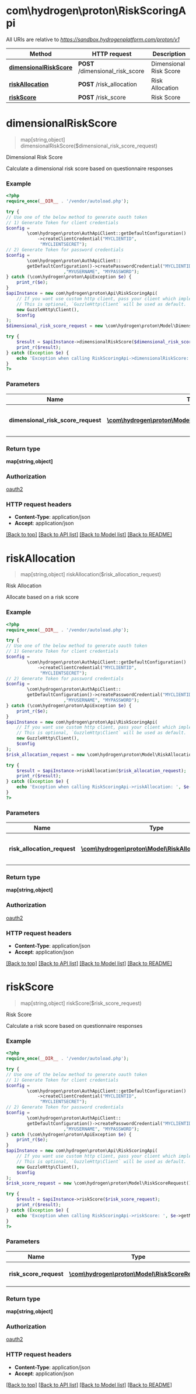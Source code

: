 # com\hydrogen\proton\RiskScoringApi

All URIs are relative to *https://sandbox.hydrogenplatform.com/proton/v1*

Method | HTTP request | Description
------------- | ------------- | -------------
[**dimensionalRiskScore**](RiskScoringApi.md#dimensionalRiskScore) | **POST** /dimensional_risk_score | Dimensional Risk Score
[**riskAllocation**](RiskScoringApi.md#riskAllocation) | **POST** /risk_allocation | Risk Allocation
[**riskScore**](RiskScoringApi.md#riskScore) | **POST** /risk_score | Risk Score


# **dimensionalRiskScore**
> map[string,object] dimensionalRiskScore($dimensional_risk_score_request)

Dimensional Risk Score

Calculate a dimensional risk score based on questionnaire responses

### Example
```php
<?php
require_once(__DIR__ . '/vendor/autoload.php');

try {
// Use one of the below method to generate oauth token
// 1) Generate Token for client credentials
$config =
        \com\hydrogen\proton\AuthApiClient::getDefaultConfiguration()
            ->createClientCredential("MYCLIENTID",
             "MYCLIENTSECRET");
// 2) Generate Token for password credentials
$config =
        \com\hydrogen\proton\AuthApiClient::
        getDefaultConfiguration()->createPasswordCredential("MYCLIENTID","MYCLIENTSECRET"
                      ,"MYUSERNAME", "MYPASSWORD");
} catch (\com\hydrogen\proton\ApiException $e) {
    print_r($e);
}
$apiInstance = new com\hydrogen\proton\Api\RiskScoringApi(
    // If you want use custom http client, pass your client which implements `GuzzleHttp\ClientInterface`.
    // This is optional, `GuzzleHttp\Client` will be used as default.
    new GuzzleHttp\Client(),
    $config
);
$dimensional_risk_score_request = new \com\hydrogen\proton\Model\DimensionalRiskScoreRequest(); // \com\hydrogen\proton\Model\DimensionalRiskScoreRequest | Request payload for Dimensional Risk Score

try {
    $result = $apiInstance->dimensionalRiskScore($dimensional_risk_score_request);
    print_r($result);
} catch (Exception $e) {
    echo 'Exception when calling RiskScoringApi->dimensionalRiskScore: ', $e->getMessage(), PHP_EOL;
}
?>
```

### Parameters

Name | Type | Description  | Notes
------------- | ------------- | ------------- | -------------
 **dimensional_risk_score_request** | [**\com\hydrogen\proton\Model\DimensionalRiskScoreRequest**](../Model/DimensionalRiskScoreRequest.md)| Request payload for Dimensional Risk Score |

### Return type

**map[string,object]**

### Authorization

[oauth2](../../README.md#oauth2)

### HTTP request headers

 - **Content-Type**: application/json
 - **Accept**: application/json

[[Back to top]](#) [[Back to API list]](../../README.md#documentation-for-api-endpoints) [[Back to Model list]](../../README.md#documentation-for-models) [[Back to README]](../../README.md)

# **riskAllocation**
> map[string,object] riskAllocation($risk_allocation_request)

Risk Allocation

Allocate based on a risk score

### Example
```php
<?php
require_once(__DIR__ . '/vendor/autoload.php');

try {
// Use one of the below method to generate oauth token
// 1) Generate Token for client credentials
$config =
        \com\hydrogen\proton\AuthApiClient::getDefaultConfiguration()
            ->createClientCredential("MYCLIENTID",
             "MYCLIENTSECRET");
// 2) Generate Token for password credentials
$config =
        \com\hydrogen\proton\AuthApiClient::
        getDefaultConfiguration()->createPasswordCredential("MYCLIENTID","MYCLIENTSECRET"
                      ,"MYUSERNAME", "MYPASSWORD");
} catch (\com\hydrogen\proton\ApiException $e) {
    print_r($e);
}
$apiInstance = new com\hydrogen\proton\Api\RiskScoringApi(
    // If you want use custom http client, pass your client which implements `GuzzleHttp\ClientInterface`.
    // This is optional, `GuzzleHttp\Client` will be used as default.
    new GuzzleHttp\Client(),
    $config
);
$risk_allocation_request = new \com\hydrogen\proton\Model\RiskAllocationRequest(); // \com\hydrogen\proton\Model\RiskAllocationRequest | Request payload for Risk Allocation

try {
    $result = $apiInstance->riskAllocation($risk_allocation_request);
    print_r($result);
} catch (Exception $e) {
    echo 'Exception when calling RiskScoringApi->riskAllocation: ', $e->getMessage(), PHP_EOL;
}
?>
```

### Parameters

Name | Type | Description  | Notes
------------- | ------------- | ------------- | -------------
 **risk_allocation_request** | [**\com\hydrogen\proton\Model\RiskAllocationRequest**](../Model/RiskAllocationRequest.md)| Request payload for Risk Allocation |

### Return type

**map[string,object]**

### Authorization

[oauth2](../../README.md#oauth2)

### HTTP request headers

 - **Content-Type**: application/json
 - **Accept**: application/json

[[Back to top]](#) [[Back to API list]](../../README.md#documentation-for-api-endpoints) [[Back to Model list]](../../README.md#documentation-for-models) [[Back to README]](../../README.md)

# **riskScore**
> map[string,object] riskScore($risk_score_request)

Risk Score

Calculate a risk score based on questionnaire responses

### Example
```php
<?php
require_once(__DIR__ . '/vendor/autoload.php');

try {
// Use one of the below method to generate oauth token
// 1) Generate Token for client credentials
$config =
        \com\hydrogen\proton\AuthApiClient::getDefaultConfiguration()
            ->createClientCredential("MYCLIENTID",
             "MYCLIENTSECRET");
// 2) Generate Token for password credentials
$config =
        \com\hydrogen\proton\AuthApiClient::
        getDefaultConfiguration()->createPasswordCredential("MYCLIENTID","MYCLIENTSECRET"
                      ,"MYUSERNAME", "MYPASSWORD");
} catch (\com\hydrogen\proton\ApiException $e) {
    print_r($e);
}
$apiInstance = new com\hydrogen\proton\Api\RiskScoringApi(
    // If you want use custom http client, pass your client which implements `GuzzleHttp\ClientInterface`.
    // This is optional, `GuzzleHttp\Client` will be used as default.
    new GuzzleHttp\Client(),
    $config
);
$risk_score_request = new \com\hydrogen\proton\Model\RiskScoreRequest(); // \com\hydrogen\proton\Model\RiskScoreRequest | Request payload for Risk Score

try {
    $result = $apiInstance->riskScore($risk_score_request);
    print_r($result);
} catch (Exception $e) {
    echo 'Exception when calling RiskScoringApi->riskScore: ', $e->getMessage(), PHP_EOL;
}
?>
```

### Parameters

Name | Type | Description  | Notes
------------- | ------------- | ------------- | -------------
 **risk_score_request** | [**\com\hydrogen\proton\Model\RiskScoreRequest**](../Model/RiskScoreRequest.md)| Request payload for Risk Score |

### Return type

**map[string,object]**

### Authorization

[oauth2](../../README.md#oauth2)

### HTTP request headers

 - **Content-Type**: application/json
 - **Accept**: application/json

[[Back to top]](#) [[Back to API list]](../../README.md#documentation-for-api-endpoints) [[Back to Model list]](../../README.md#documentation-for-models) [[Back to README]](../../README.md)

